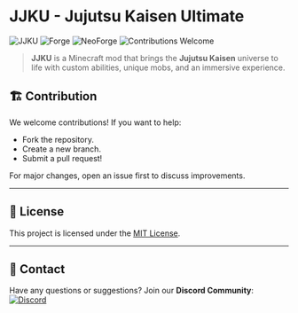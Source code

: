 # JJKU - Jujutsu Kaisen Ultimate

![JJKU](https://img.shields.io/badge/Minecraft-1.20.1-blue?style=for-the-badge)
![Forge](https://img.shields.io/badge/Forge-1.20.1-orange?style=for-the-badge)
![NeoForge](https://img.shields.io/badge/NeoForge-1.20.6-purple?style=for-the-badge)
![Contributions Welcome](https://img.shields.io/badge/Contributions-Welcome-brightgreen?style=for-the-badge)

> **JJKU** is a Minecraft mod that brings the **Jujutsu Kaisen** universe to life with custom abilities, unique mobs, and an immersive experience.

## 🏗️ Contribution

We welcome contributions! If you want to help:
- Fork the repository.
- Create a new branch.
- Submit a pull request!

For major changes, open an issue first to discuss improvements.

---

## 📜 License

This project is licensed under the [MIT License](LICENSE).

---

## 📩 Contact

Have any questions or suggestions? Join our **Discord Community**:
[![Discord](https://img.shields.io/discord/000000000000?color=5865F2&label=Discord&logo=discord&logoColor=white&style=for-the-badge)](https://discord.gg/example)
